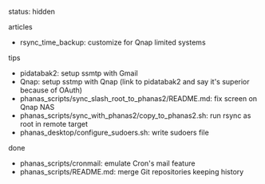 status: hidden

articles

* rsync_time_backup: customize for Qnap limited systems

tips

* pidatabak2: setup ssmtp with Gmail
* Qnap: setup sstmp with Qnap (link to pidatabak2 and say it's superior because of OAuth)
* phanas_scripts/sync_slash_root_to_phanas2/README.md: fix screen on Qnap NAS
* phanas_scripts/sync_with_phanas2/copy_to_phanas2.sh: run rsync as root in remote target
* phanas_desktop/configure_sudoers.sh: write sudoers file

done

* phanas_scripts/cronmail: emulate Cron's mail feature
* phanas_scripts/README.md: merge Git repositories keeping history
